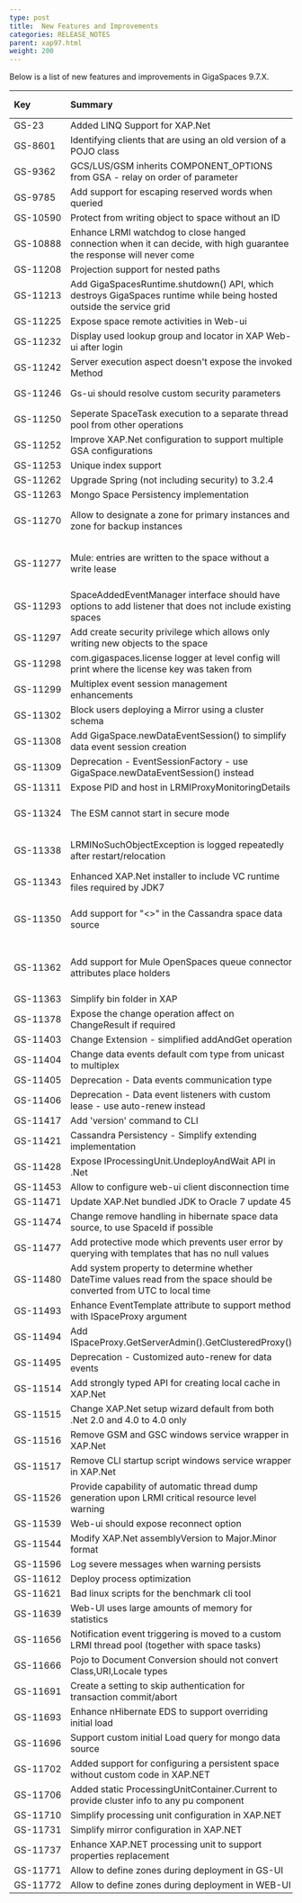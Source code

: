 ```yaml
---
type: post
title:  New Features and Improvements
categories: RELEASE_NOTES
parent: xap97.html
weight: 200
---
```



Below is a list of new features and improvements in GigaSpaces 9.7.X.



|Key|Summary|Since Version|SalesForce ID|Documentation Link| Platform/s
|:--|:------|:------------|:------------|:-----------------|:----------|
|GS-23    | Added LINQ Support for XAP.Net | 9.7.0 | | | .Net |
|GS-8601  | Identifying clients that are using an old version of a POJO class | 9.7.0 | 6424 | | All |
|GS-9362  | GCS/LUS/GSM inherits COMPONENT_OPTIONS from GSA - relay on order of parameter | 9.7.0 | 6777, 8011 | | All |
|GS-9785  | Add support for escaping reserved words when queried | 9.7.0 | 7141 | | All |
|<nobr>GS-10590</nobr> | Protect from writing object to space without an ID | 9.7.0 | | | Java, .Net |
|GS-10888 | Enhance LRMI watchdog to close hanged connection when it can decide, with high guarantee the response will never come | 9.7.0 | | | All |
|GS-11208 | Projection support for nested paths | 9.7.0 | | | Java, .Net |
|GS-11213 | Add GigaSpacesRuntime.shutdown() API, which destroys GigaSpaces runtime while being hosted outside the service grid | 9.7.0 | 8151 | | Java |
|GS-11225 | Expose space remote activities in Web-ui | 9.7.0 | | | All |
|GS-11232 | Display used lookup group and locator in XAP Web-ui after login | 9.7.0 | | | All |
|GS-11242 | Server execution aspect doesn't expose the invoked Method | 9.6.1, 9.7.0 | 8102 | | Java |
|GS-11246 | Gs-ui should resolve custom security parameters | 9.6.1, 9.7.0 | 7904 | | All |
|GS-11250 | Seperate SpaceTask execution to a separate thread pool from other operations | 9.7.0 | | | Java, .Net |
|GS-11252 | Improve XAP.Net configuration to support multiple GSA configurations | 9.6.1, 9.7.0 | | | .Net |
|GS-11253 | Unique index support | 9.7.0 | | | Java, .Net |
|GS-11262 | Upgrade Spring (not including security) to 3.2.4 | 9.7.0 | | | Java |
|GS-11263 | Mongo Space Persistency implementation | 9.7.0 | | | Java |
|GS-11270 | Allow to designate a zone for primary instances and zone for backup instances | 8.0.5 patch1, 9.7.0 | | | All |
|GS-11277 | Mule: entries are written to the space without a write lease | 9.5.2 patch3, 9.6.2, 9.7.0 | 7934 | | Java |
|GS-11293 | SpaceAddedEventManager interface should have options to add listener that does not include existing spaces | 9.7.0 | | | Java |
|GS-11297 | Add create security privilege which allows only writing new objects to the space | 9.7.0 | | | All |
|GS-11298 | com.gigaspaces.license logger at level config will print where the license key was taken from | 9.7.0 | | | All |
|GS-11299 | Multiplex event session management enhancements | 9.7.0 | | | All |
|GS-11302 | Block users deploying a Mirror using a cluster schema | 9.7.0 | | | All |
|GS-11308 | Add GigaSpace.newDataEventSession() to simplify data event session creation | 9.7.0 | | | Java |
|GS-11309 | Deprecation - EventSessionFactory - use GigaSpace.newDataEventSession() instead | 9.7.0 | | | Java |
|GS-11311 | Expose PID and host in LRMIProxyMonitoringDetails | 9.7.0 | | | Java |
|GS-11324 | The ESM cannot start in secure mode | 9.5.0 patch3, 9.7.0 | 8254 | | Java |
|GS-11338 | LRMINoSuchObjectException is logged repeatedly after restart/relocation | 9.6.2 patch1, 9.7.0 | | | All |
|GS-11343 | Enhanced XAP.Net installer to include VC runtime files required by JDK7 | 9.6.1, 9.7.0 | | | .Net |
|GS-11350 | Add support for "<>" in the Cassandra space data source | 9.6.1 patch1, 9_6_2, 9.7.0 | 8298 | | Java |
|GS-11362 | Add support for Mule OpenSpaces queue connector attributes place holders | 9.5.2 patch3, 9.6.2, 9.7.0 | | | Java |
|GS-11363 | Simplify bin folder in XAP | 9.7.0 | | | Java |
|GS-11378 | Expose the change operation affect on ChangeResult if required | 9.7.0 | | | Java |
|GS-11403 | Change Extension - simplified addAndGet operation | 9.7.0 | | | Java, .Net |
|GS-11404 | Change data events default com type from unicast to multiplex | 9.7.0 | | | All |
|GS-11405 | Deprecation - Data events communication type | 9.7.0 | | | All |
|GS-11406 | Deprecation - Data event listeners with custom lease - use auto-renew instead | 9.7.0 | | | All |
|GS-11417 | Add 'version' command to CLI | 9.7.0 | | | All |
|GS-11421 | Cassandra Persistency - Simplify extending implementation | 9.6.2, 9.7.0 | | | Java |
|GS-11428 | Expose IProcessingUnit.UndeployAndWait API in .Net | 9.7.0 | | | .Net |
|GS-11453 | Allow to configure web-ui client disconnection time | 9.7.0 | | | Java |
|GS-11471 | Update XAP.Net bundled JDK to Oracle 7 update 45 | 9.7.0 | | | .Net |
|GS-11474 | Change remove handling in hibernate space data source, to use SpaceId if possible | 9.7.0 | 8461 | | All |
|GS-11477 | Add protective mode which prevents user error by querying with templates that has no null values | 9.7.0 | | | All |
|GS-11480 | Add system property to determine whether DateTime values read from the space should be converted from UTC to local time | 9.6.1 patch4, 9.7.0 | 8471 | | .Net |
|GS-11493 | Enhance EventTemplate attribute to support method with ISpaceProxy argument | 9.7.0 | | | .Net |
|GS-11494 | Add ISpaceProxy.GetServerAdmin().GetClusteredProxy() | 9.7.0 | | | .Net |
|GS-11495 | Deprecation - Customized auto-renew for data events | 9.7.0 | | | All |
|GS-11514 | Add strongly typed API for creating local cache in XAP.Net | 9.7.0 | | | .Net |
|GS-11515 | Change XAP.Net setup wizard default from both .Net 2.0 and 4.0 to 4.0 only | 9.7.0 | | | .Net |
|GS-11516 | Remove GSM and GSC windows service wrapper in XAP.Net | 9.7.0 | | | .Net |
|GS-11517 | Remove CLI startup script windows service wrapper in XAP.Net | 9.7.0 | | | .Net |
|GS-11526 | Provide capability of automatic thread dump generation upon LRMI critical resource level warning | 9.7.0 | | | All |
|GS-11539 | Web-ui should expose reconnect option | 9.7.0 | | | Java |
|GS-11544 | Modify XAP.Net assemblyVersion to Major.Minor format | 9.7.0 | | | .Net |
|GS-11596 | Log severe messages when warning persists | 9.7.1 | 8622 | | All |
|GS-11612 | Deploy process optimization | 9.7.1 | | | Java, .NET |
|GS-11621 | Bad linux scripts for the benchmark cli tool | 9.7.1 | | | Java |
|GS-11639 | Web-UI uses large amounts of memory for statistics | 9.7.0 | 8741 | | Java |
|GS-11656 | Notification event triggering is moved to a custom LRMI thread pool (together with space tasks) | 9.7.0 | | | All |
|GS-11666 | Pojo to Document Conversion should not convert Class,URI,Locale types | 9.7.1 | | | Java |
|GS-11691 | Create a setting to skip authentication for transaction commit/abort | 9.7.1 | 8765 | | All |
|GS-11693 | Enhance nHibernate EDS to support overriding initial load | 9.7.1 | | | .Net |
|GS-11696 | Support custom initial Load query for mongo data source | 9.7.1 | | | Java |
|GS-11702 | Added support for configuring a persistent space without custom code in XAP.NET | 9.7.1 | | | .Net |
|GS-11706 | Added static ProcessingUnitContainer.Current to provide cluster info to any pu component | 9.7.1 | | | .Net |
|GS-11710 | Simplify processing unit configuration in XAP.NET | 9.7.1 | | | .Net |
|GS-11731 | Simplify mirror configuration in XAP.NET | 9.7.1 | | | .Net |
|GS-11737 | Enhance XAP.NET processing unit to support properties replacement | 9.7.1 | | | .Net |
|GS-11771 | Allow to define zones during deployment in GS-UI | 9.7.1 | | | Java |
|GS-11772 | Allow to define zones during deployment in WEB-UI | 9.7.1 | | | Java |
